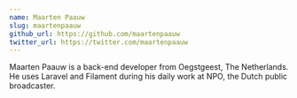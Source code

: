 ```yaml
---
name: Maarten Paauw
slug: maartenpaauw
github_url: https://github.com/maartenpaauw
twitter_url: https://twitter.com/maartenpaauw
---
```


Maarten Paauw is a back-end developer from Oegstgeest, The Netherlands. He uses Laravel and Filament during his daily work at NPO, the Dutch public broadcaster.
